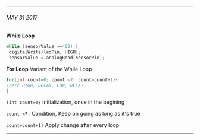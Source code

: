 ___
###### MAY 31 2017 
**While Loop** 
```c++
while (sensorValue >=400) {
 digitalWrite)ledPin, HIGH);
 sensorValue = analogRead(sensorPin);
```

**For Loop**
Variant of the While Loop
```c++
for(int count=0; count <7; count=count+1){
//etc HIGH, DELAY, LOW, DELAY
}
```
`(int count=0;` Initialization, once in the begining

`count <7;` Condition, Keep on going as long as it's true

`count=count+1)` Apply change after every loop

___


